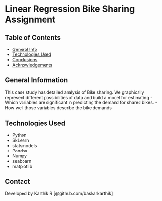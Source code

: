 # Linear Regression Bike Sharing Assignment

## Table of Contents
* [General Info](#general-information)
* [Technologies Used](#technologies-used)
* [Conclusions](#conclusions)
* [Acknowledgements](#acknowledgements)

## General Information
This case study has detailed analysis of Bike sharing. We graphically represent different possibilities of data and build a model for estimating 
    - Which variables are significant in predicting the demand for shared bikes.
    - How well those variables describe the bike demands

## Technologies Used
  - Python
  - SkLearn
  - statsmodels
  - Pandas
  - Numpy
  - seaboarn
  - matplotlib

## Contact
Developed by
    Karthik R [@github.com/baskarkarthik]